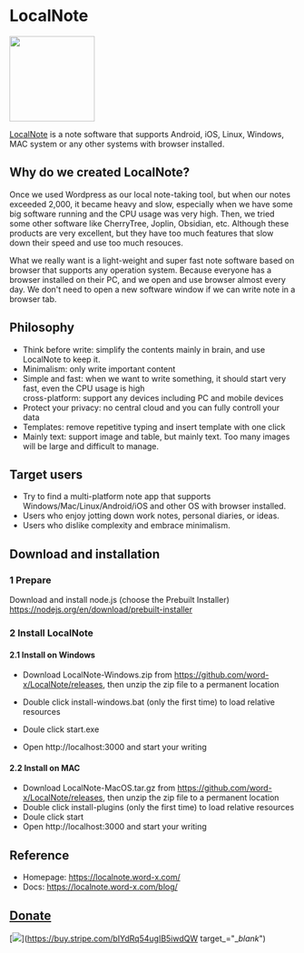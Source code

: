 
# LocalNote
<img src="https://github.com/word-x/LocalNote/assets/29170706/c5b0d5db-0470-4254-b51f-96007eccd00e"  width="150" height="150">

[LocalNote](https://localnote.word-x.com/) is a note software that supports Android, iOS, Linux, Windows, MAC system or any other systems with browser installed.

## Why do we created LocalNote?

Once we used Wordpress as our local note-taking tool, but when our notes exceeded 2,000, it became heavy and slow, especially when we have some big software running and the CPU usage was very high. Then, we tried some other software like CherryTree, Joplin, Obsidian, etc. Although these products are very excellent, but they have too much features that slow down their speed and use too much resouces.

What we really want is a light-weight and super fast note software based on browser that supports any operation system. Because everyone has a browser installed on their PC, and we open and use browser almost every day. We don't need to open a new software window if we can write note in a browser tab.

## Philosophy

 - Think before write: simplify the contents mainly in brain, and use LocalNote to keep it.
 - Minimalism: only  write important content
 - Simple and fast: when we want to write something, it should start very fast, even the CPU usage is high  
cross-platform: support any devices including PC and mobile devices
 - Protect your privacy: no central cloud and you can fully controll your data
 - Templates: remove repetitive typing and insert template with one click
 - Mainly text: support image and table, but mainly text. Too many images will be large and difficult to manage.

## Target users
- Try to find a multi-platform note app that supports Windows/Mac/Linux/Android/iOS and other OS with browser installed.
- Users who enjoy jotting down work notes, personal diaries, or ideas.
- Users who dislike complexity and embrace minimalism.

## Download and installation
### 1 Prepare
Download and install node.js (choose the Prebuilt Installer)
https://nodejs.org/en/download/prebuilt-installer
### 2 Install LocalNote
#### 2.1 Install on Windows
- Download LocalNote-Windows.zip from https://github.com/word-x/LocalNote/releases, then unzip the zip file to a permanent location
- Double click install-windows.bat (only the first time) to load relative resources
- Doule click start.exe

- Open http://localhost:3000 and start your writing
#### 2.2 Install on MAC
- Download LocalNote-MacOS.tar.gz from https://github.com/word-x/LocalNote/releases, then unzip the zip file to a permanent location
- Double click install-plugins (only the first time) to load relative resources
- Doule click start
- Open http://localhost:3000 and start your writing
## Reference
- Homepage: https://localnote.word-x.com/
- Docs: https://localnote.word-x.com/blog/
## [Donate]([url](https://buy.stripe.com/bIYdRq54ugIB5iwdQW))
[![](https://github.com/user-attachments/assets/f0329436-4778-465b-aa16-8435035e2b53)](https://buy.stripe.com/bIYdRq54ugIB5iwdQW target_="__blank_")
